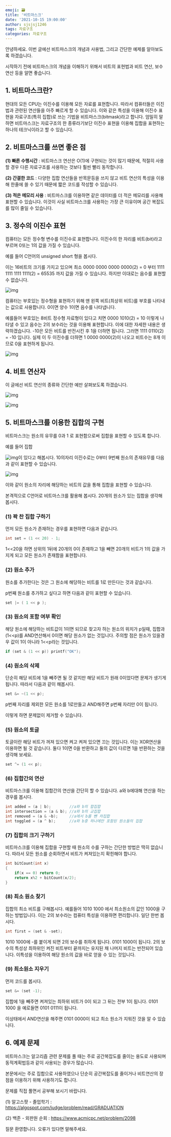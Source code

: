 ```yaml
---
emoji: 🗃
title: '비트마스크'
date: '2021-10-15 19:00:00'
author: sjsjsj1246
tags: 자료구조
categories: 자료구조
---
```


안녕하세요. 이번 글에선 비트마스크의 개념과 사용법, 그리고 간단한 예제를 알아보도록 하겠습니다.

시작하기 전에 비트마스크의 개념을 이해하기 위해서 비트의 표현법과 비트 연산, 보수연산 등을 알면 좋습니다.


## 1. 비트마스크란?

현대의 모든 CPU는 이진수를 이용해 모든 자료를 표현합니다. 따라서 컴퓨터들은 이진법과 관련된 연산들을 아주 빠르게 할 수 있습니다. 이와 같은 특성을 이용해 이진수 표현을 자료구조(특히 집합)로 쓰는 기법을 비트마스크(bitmask)라고 합니다. 엄밀히 말하면 비트마스크는 자료구조의 한 종류라기보단 이진수 표현을 이용해 집합을 표현하는 하나의 테크닉이라고 할 수 있습니다.

## 2. 비트마스크를 쓰면 좋은 점

**(1) 빠른 수행시간** : 비트마스크 연산은 O(1)에 구현되는 것이 많기 때문에, 적절히 사용 할 경우 다른 자료구조를 사용하는 것보다 훨씬 빨리 동작합니다.

**(2) 간결한 코드** : 다양한 집합 연산들을 반목문등을 쓰지 않고 비트 연산의 특성을 이용해 한줄에 쓸 수 있기 때문에 짧은 코드를 작성할 수 있습니다.

**(3) 적은 메모리 사용** : 비트마스크를 이용하면 같은 데이터를 더 적은 메모리를 사용해 표현할 수 있습니다. 이것이 사실 비트마스크를 사용하는 가장 큰 이유이며 공간 복잡도를 많이 줄일 수 있습니다.

## 3. 정수의 이진수 표현

컴퓨터는 모든 정수형 변수를 이진수로 표현합니다. 이진수의 한 자리를 비트(bit)라고 부르며 0또는 1의 값을 가질 수 있습니다.

예를 들어 C언어의 unsigned short 형을 봅시다.

이는 16비트의 크기를 가지고 있으며 최소 0000 0000 0000 0000(2) = 0 부터 1111 1111 1111 1111(2) = 65535 까지 값을 가질 수 있습니다. 하지만 이대로는 음수를 표현할 수 없습니다.

![img](https://t1.daumcdn.net/cfile/tistory/99621C4C5B3FDB6102)

컴퓨터는 부호있는 정수형을 표현하기 위해 맨 왼쪽 비트(최상위 비트)를 부호를 나타내는 값으로 사용합니다. 0이면 양수 1이면 음수를 나타냅니다.

예를들어 부호있는 8비트 정수형 자료형이 있다고 치면 0000 1010(2) = 10 이렇게 나타낼 수 있고 음수는 2의 보수라는 것을 이용해 표현합니다. 이에 대한 자세한 내용은 생략하겠습니다. -10은 모든 비트를 반전시킨 후 1을 더하면 됩니다. 그러면 1111 0110(2) = -10 입니다. 실제 이 두 이진수를 더하면 1 0000 0000(2)이 나오고 비트수는 8개 이므로 0을 표현하게 됩니다.

![img](https://t1.daumcdn.net/cfile/tistory/996669455B3FDBF20B)

## 4. 비트 연산자

이 글에선 비트 연산의 종류와 간단한 예만 살펴보도록 하겠습니다.

![img](https://t1.daumcdn.net/cfile/tistory/9979F0385B41116121)

![img](https://t1.daumcdn.net/cfile/tistory/996CD1385B41116122)

## 5. 비트마스크를 이용한 집합의 구현

비트마스크는 원소의 유무를 0과 1 로 표현함으로써 집합을 표현할 수 있도록 합니다.

예를 들어 집합

![img](https://t1.daumcdn.net/cfile/tistory/99F8FA4D5B41132528)이 있다고 해봅시다. 10의자리 이진수로는 0부터 9번째 원소의 존재유무를 다음과 같이 표현할 수 있습니다.

![img](https://t1.daumcdn.net/cfile/tistory/99C9584C5B4113E728)

이와 같이 원소의 자리에 해당하는 비트의 값을 통해 집합을 표현할 수 있습니다.

본격적으로 C언어로 비트마스크를 활용해 봅시다. 20개의 원소가 있는 집합을 생각해 봅시다.

### (1) 꽉 찬 집합 구하기

먼저 모든 원소가 존재하는 경우를 표현하면 다음과 같습니다.

```c++
int set = (1 << 20) - 1;
```

1<<20을 하면 상위의 1뒤에 20개의 0이 존재하고 1을 빼면 20개의 비트가 1의 값을 가지게 되고 모든 원소가 존재함을 표현합니다.

### (2) 원소 추가

원소를 추가한다는 것은 그 원소에 해당하는 비트를 1로 만든다는 것과 같습니다.

p번째 원소를 추가하고 싶다고 하면 다음과 같이 표현할 수 있습니다.

```c++
set |= ( 1 << p );
```

### (3) 원소의 포함 여부 확인

해당 원소에 해당하는 비트값이 1이면 되므로 찾고자 하는 원소의 위치가 p일때, 집합과 (1<<p)를 AND연산해서 0이면 해당 원소가 없는 것입니다. 주의할 점은 원소가 있을경우 값이 1이 아니라 1<<p라는 것입니다.

```c++
if (set & (1 << p)) printf("OK");
```

### (4) 원소의 삭제

단순히 해당 비트에 1을 빼주면 될 것 같지만 해당 비트가 원래 0이었다면 문제가 생기게 됩니다. 따라서 다음과 같이 해봅시다.

```c++
set &= ~(1 << p);
```

p번째 자리를 제외한 모든 원소를 1로만들고 AND해주면 p번째 자리만 0이 됩니다.

이렇게 하면 문제없이 제거할 수 있습니다.

### (5) 원소의 토글

토글이란 해당 비트가 꺼져 있으면 켜고 켜져 있으면 끄는 것입니다. 이는 XOR연산을 이용하면 될 것 같습니다. 둘다 1이면 0을 반환하고 둘의 값이 다르면 1을 반환하는 것을 생각해 보세요.

```c++
set ^= (1 << p);
```

### (6) 집합간의 연산

비트마스크를 이용해 집합간의 연산을 간단히 할 수 있습니다. a와 b에대해 연산을 하는 경우를 봅시다.

```c++
int added = (a | b);        //a와 b의 합집합
int intersection = (a & b); //a와 b의 교집합
int removed = (a & ~b);     //a에서 b를 뺀 차집합
int toggled = (a ^ b);      //a와 b중 하나에만 포함된 원소들의 집합
```

### (7) 집합의 크기 구하기

비트마스크를 이용해 집합을 구현할 때 원소의 수를 구하는 간단한 방법은 딱히 없습니다. 따라서 모든 원소를 순회하면서 비트가 켜져있는지 확힌해야 합니다.

```c++
int bitCount(int x)
{
    if(x == 0) return 0;
    return x%2 + bitCount(x/2);
}
```

### (8) 최소 원소 찾기

집합의 최소 비트를 구해봅시다. 예를들어 1010 1000 에서 최소원소의 값인 1000을 구하는 방법입니다. 이는 2의 보수라는 컴퓨터 특성을 이용하면 편리합니다. 일단 한번 봅시다.

```c++
int first = (set & -set);
```

1010 1000에 -를 붙이게 되면 2의 보수를 취하게 됩니다. 0101 1000이 됩니다. 2의 보수의 특성상 최하위인 켜진 비트부터 끝까지는 유지된 채 나머지 비트는 반전되어 있습니다. 이특성을 이용하여 해당 원소의 값을 바로 얻을 수 있는 것입니다.

### (9) 최소원소 지우기

먼저 코드를 봅시다.

```c++
set &= (set -1);
```

집합에 1을 빼주면 켜져있는 최하위 비트가 0이 되고 그 뒤는 전부 1이 됩니다. 0101 1000 을 예로들면 0101 0111이 됩니다.

이상태에서 AND연산을 해주면 0101 0000이 되고 최소 원소가 지워진 것을 알 수 있습니다.

## 6. 예제 문제

비트마스크는 알고리즘 관련 문제를 풀 때는 주로 공간복잡도를 줄이는 용도로 사용되며 동적계획법등과 같이 사용되는 경우가 많습니다.

본문에서는 주로 집합으로 사용하였으나 단순히 공간복잡도를 줄이거나 비트연산의 장점을 이용하기 위해 사용하기도 합니다.

문제를 직접 풀면서 공부해 보시기 바랍니다.

(1) 알고스팟 - 졸업학기 : https://algospot.com/judge/problem/read/GRADUATION

(2) 백준 - 외판원 순회 : https://www.acmicpc.net/problem/2098

질문 환영합니다. 오류가 있다면 말해주세요.

```toc

```
